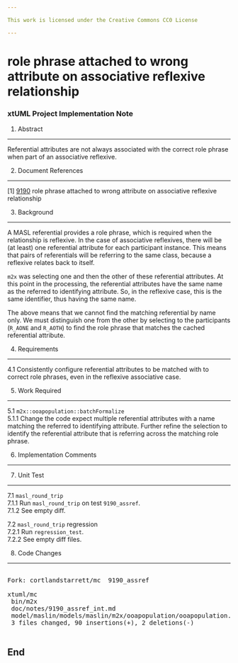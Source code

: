 ```yaml
---

This work is licensed under the Creative Commons CC0 License

---
```


# role phrase attached to wrong attribute on associative reflexive relationship
### xtUML Project Implementation Note


1. Abstract
-----------
Referential attributes are not always associated with the correct role
phrase when part of an associative reflexive.

2. Document References
----------------------
[1] [9190](https://support.onefact.net/redmine/issues/9190) role phrase attached to wrong attribute on associative reflexive relationship  

3. Background
-------------
A MASL referential provides a role phrase, which is required when the
relationship is reflexive.  In the case of associative reflexives, there
will be (at least) one referential attribute for each participant instance.
This means that pairs of referentials will be referring to the same class,
because a reflexive relates back to itself.

`m2x` was selecting one and then the other of these referential attributes.
At this point in the processing, the referential attributes have the same
name as the referred to identifying attribute.  So, in the reflexive case,
this is the same identifier, thus having the same name.

The above means that we cannot find the matching referential by name
only.  We must distinguish one from the other by selecting to the participants
(`R_AONE` and `R_AOTH`) to find the role phrase that matches the cached
referential attribute.

4. Requirements
---------------
4.1 Consistently configure referential attributes to be matched with
to correct role phrases, even in the reflexive associative case.

5. Work Required
----------------
5.1 `m2x::ooapopulation::batchFormalize`  
5.1.1 Change the code expect multiple referential attributes with a name
matching the referred to identifying attribute.  Further refine the
selection to identify the referential attribute that is referring across
the matching role phrase.

6. Implementation Comments
--------------------------

7. Unit Test
------------
7.1 `masl_round_trip`  
7.1.1 Run `masl_round_trip` on test `9190_assref`.  
7.1.2 See empty diff.

7.2 `masl_round_trip` regression  
7.2.1 Run `regression_test`.  
7.2.2 See empty diff files.

8. Code Changes
---------------
<pre>

Fork: cortlandstarrett/mc  9190_assref

xtuml/mc
 bin/m2x                                                          | Bin 683472 -> 683472 bytes
 doc/notes/9190_assref_int.md                                     |  77 ++++++++++++++++++++++
 model/maslin/models/maslin/m2x/ooapopulation/ooapopulation.xtuml |  15 +++++++++--
 3 files changed, 90 insertions(+), 2 deletions(-)

</pre>

End
---

